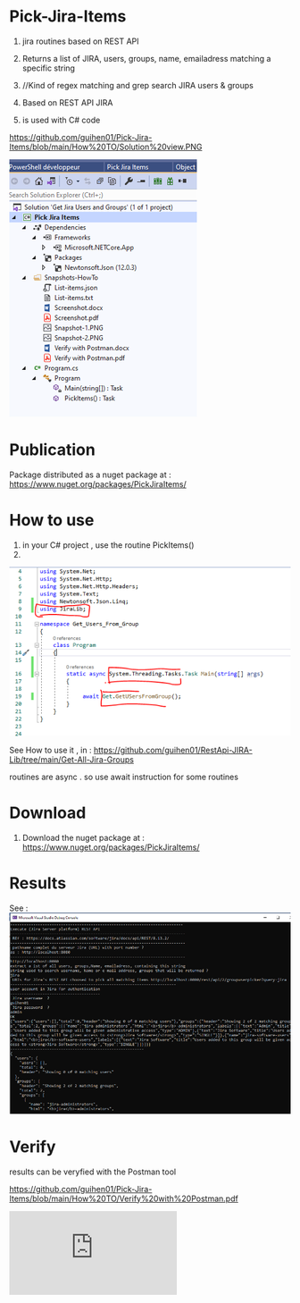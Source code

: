 # Pick-Jira-Items

1.  jira routines based on REST API
2. Returns a list of JIRA, users, groups, name, emailadress matching a specific string
3.   //Kind of regex matching and grep search  JIRA users & groups 
4. Based on REST API JIRA
 
3. is used with C# code 

 https://github.com/guihen01/Pick-Jira-Items/blob/main/How%20TO/Solution%20view.PNG

![alt text](https://github.com/guihen01/Pick-Jira-Items/blob/main/How%20TO/Solution%20view.PNG "Logo Title Text 1")

# Publication

Package distributed as a nuget package at :  https://www.nuget.org/packages/PickJiraItems/

# How to use

1. in your C# project , use the routine PickItems()
2. 

![alt text](https://github.com/guihen01/RestApi-JIRA-Lib/blob/main/Get%20Users%20From%20Group/Screenshots/Capture%20How%20to%20use.PNG "Logo Title Text 1")

See How to use it , in : https://github.com/guihen01/RestApi-JIRA-Lib/tree/main/Get-All-Jira-Groups

routines are async . so use await instruction for some routines 

# Download
1. Download the nuget package at : https://www.nuget.org/packages/PickJiraItems/

# Results 

See : 
![alt text](https://github.com/guihen01/Pick-Jira-Items/blob/main/How%20TO/Snapshot-1.PNG "Logo Title Text 1")

# Verify

results can be veryfied with the Postman tool

https://github.com/guihen01/Pick-Jira-Items/blob/main/How%20TO/Verify%20with%20Postman.pdf
 
 ![alt text](https://github.com/guihen01/Pick-Jira-Items/blob/main/How%20TO/Verify%20with%20Postman.pdf "Logo Title Text 1")
